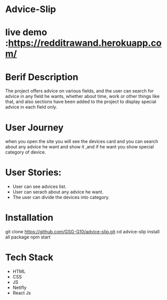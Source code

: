 # Advice-Slip

# live demo :https://redditrawand.herokuapp.com/

# Berif Description
The project offers advice on various fields, and the user can search for advice in any field he wants, whether about time, work or other things like that, and also sections have been added to the project to display special advice in each field only.
# User Journey
when you open the site you will see the devices card and you can search about any advice he want and show it ,and if he want you show special category of device.

# User Stories:
* User can see advices list.
* User can serach about any advice he want.
*  The user can divide the devices into category.



# Installation
git clone https://github.com/GSG-G10/advice-slip.git
cd advice-slip
install all package
npm start

 # Tech Stack
 * HTML
 * CSS
 * JS
 * Netifly
 * React Js

